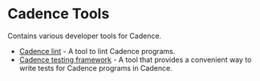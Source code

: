 # Cadence Tools

Contains various developer tools for Cadence.
- [Cadence lint](./lint) - A tool to lint Cadence programs.
- [Cadence testing framework](./test-framework) - A tool that provides a convenient way to write tests for Cadence
programs in Cadence.
